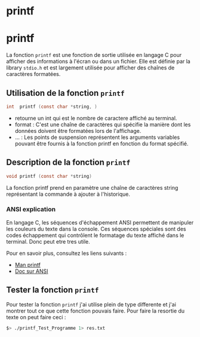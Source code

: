 # printf

# printf

La fonction `printf` est une fonction de sortie utilisée en langage C pour afficher des informations à l'écran ou dans un fichier. Elle est définie par la library `stdio.h` et est largement utilisée pour afficher des chaînes de caractères formatées.


## Utilisation de la fonction `printf`

```h
int  printf (const char *string, )
```

- retourne un int qui est le nombre de caractere affiché au terminal.
- format : C'est une chaîne de caractères qui spécifie la manière dont les données doivent être formatées lors de l'affichage.
- ... : Les points de suspension représentent les arguments variables pouvant être fournis à la fonction printf en fonction du format spécifié.

## Description de la fonction `printf`

```h
void printf (const char *string)
```

La fonction printf prend en paramètre une chaîne de caractères string représentant la commande à ajouter à l'historique.

### ANSI explication

En langage C, les séquences d'échappement ANSI permettent de manipuler les couleurs du texte dans la console. Ces séquences spéciales sont des codes échappement qui contrôlent le formatage du texte affiché dans le terminal. Donc peut etre tres utile.

Pour en savoir plus, consultez les liens suivants :

- [Man printf](https://man.developpez.com/man3/printf/)
- [Doc sur ANSI](https://www.lihaoyi.com/post/BuildyourownCommandLinewithANSIescapecodes.html)
## Tester la fonction `printf`

Pour tester la fonction `printf` j'ai utilise plein de type differente et j'ai montrer tout ce que cette fonction pouvais faire.
Pour faire la resortie du texte on peut faire ceci :
```bash
$> ./printf_Test_Programme 1> res.txt
```